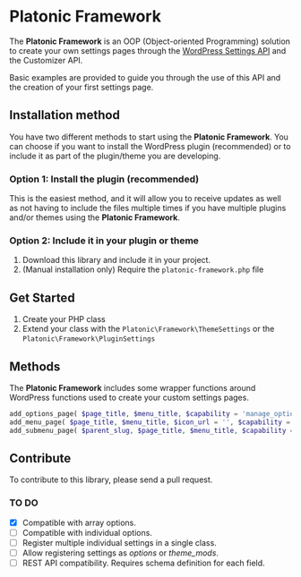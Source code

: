 # Platonic Framework

The __Platonic Framework__ is an OOP (Object-oriented Programming) solution to create your own settings pages through
the [WordPress Settings API](https://codex.wordpress.org/Settings_API) and the Customizer API.

Basic examples are provided to guide you through the use of this API and the creation of your first settings page.

## Installation method

You have two different methods to start using the __Platonic Framework__. You can choose if you want to install the
WordPress plugin (recommended) or to include it as part of the plugin/theme you are developing.

### Option 1: Install the plugin (recommended)

This is the easiest method, and it will allow you to receive updates as well as not having to include the files multiple
times if you have multiple plugins and/or themes using the __Platonic Framework__.

### Option 2: Include it in your plugin or theme

1. Download this library and include it in your project.
2. (Manual installation only) Require the `platonic-framework.php` file

## Get Started

1. Create your PHP class
2. Extend your class with the `Platonic\Framework\ThemeSettings` or the `Platonic\Framework\PluginSettings`

## Methods

The __Platonic Framework__ includes some wrapper functions around WordPress functions used to create your
custom settings pages.

```php
add_options_page( $page_title, $menu_title, $capability = 'manage_options', $position = null )
add_menu_page( $page_title, $menu_title, $icon_url = '', $capability = 'manage_options', $position = null )
add_submenu_page( $parent_slug, $page_title, $menu_title, $capability = 'manage_options', $position = null )
```

## Contribute

To contribute to this library, please send a pull request.

### TO DO

- [x] Compatible with array options.
- [ ] Compatible with individual options.
- [ ] Register multiple individual settings in a single class.
- [ ] Allow registering settings as _options_ or _theme_mods_.
- [ ] REST API compatibility. Requires schema definition for each field.